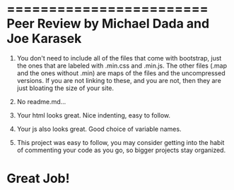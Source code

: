 ========================
Peer Review by Michael Dada and Joe Karasek
========================

1. You don't need to include all of the files that come with bootstrap, just the ones that are labeled with .min.css and .min.js.  The other files (.map and the ones without .min) are maps of the files and the uncompressed versions. If you are not linking to these, and you are not, then they are just bloating the size of your site.

2. No readme.md...

3. Your html looks great. Nice indenting, easy to follow.

4. Your js also looks great. Good choice of variable names.

5. This project was easy to follow, you may consider getting into the habit of commenting your code as you go, so bigger projects stay organized.

# Great Job!
